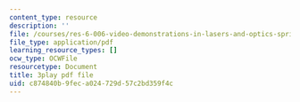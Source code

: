 ```yaml
---
content_type: resource
description: ''
file: /courses/res-6-006-video-demonstrations-in-lasers-and-optics-spring-2008/c874840b9feca024729d57c2bd359f4c_mNFRaM-2cvg.pdf
file_type: application/pdf
learning_resource_types: []
ocw_type: OCWFile
resourcetype: Document
title: 3play pdf file
uid: c874840b-9fec-a024-729d-57c2bd359f4c
---
```

